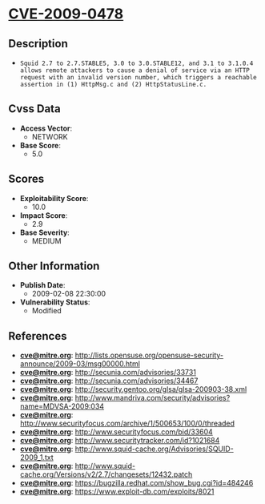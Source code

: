 
# [CVE-2009-0478](http://lists.opensuse.org/opensuse-security-announce/2009-03/msg00000.html)

## Description

- `Squid 2.7 to 2.7.STABLE5, 3.0 to 3.0.STABLE12, and 3.1 to 3.1.0.4 allows remote attackers to cause a denial of service via an HTTP request with an invalid version number, which triggers a reachable assertion in (1) HttpMsg.c and (2) HttpStatusLine.c.`

## Cvss Data

- **Access Vector**:
  - NETWORK
- **Base Score**:
  - 5.0

## Scores

- **Exploitability Score**:
  - 10.0
- **Impact Score**:
  - 2.9
- **Base Severity**:
  - MEDIUM

## Other Information

- **Publish Date**:
  - 2009-02-08 22:30:00
- **Vulnerability Status**:
  - Modified

## References

- **cve@mitre.org**: http://lists.opensuse.org/opensuse-security-announce/2009-03/msg00000.html
- **cve@mitre.org**: http://secunia.com/advisories/33731
- **cve@mitre.org**: http://secunia.com/advisories/34467
- **cve@mitre.org**: http://security.gentoo.org/glsa/glsa-200903-38.xml
- **cve@mitre.org**: http://www.mandriva.com/security/advisories?name=MDVSA-2009:034
- **cve@mitre.org**: http://www.securityfocus.com/archive/1/500653/100/0/threaded
- **cve@mitre.org**: http://www.securityfocus.com/bid/33604
- **cve@mitre.org**: http://www.securitytracker.com/id?1021684
- **cve@mitre.org**: http://www.squid-cache.org/Advisories/SQUID-2009_1.txt
- **cve@mitre.org**: http://www.squid-cache.org/Versions/v2/2.7/changesets/12432.patch
- **cve@mitre.org**: https://bugzilla.redhat.com/show_bug.cgi?id=484246
- **cve@mitre.org**: https://www.exploit-db.com/exploits/8021
